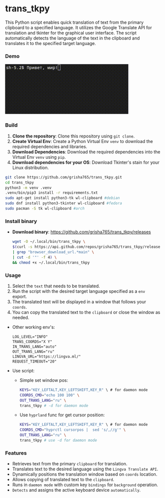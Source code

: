 # trans_tkpy
This Python script enables quick translation of text from the primary clipboard to a specified language. It utilizes the Google Translate API for translation and tkinter for the graphical user interface. The script automatically detects the language of the text in the clipboard and translates it to the specified target language.

### Demo

<p align="left">
  <img src=".github/assets/demo.gif" alt="Demo Translate RU to EN", width="400">
</p>

### Build

1. **Clone the repository**: Clone this repository using `git clone`.
2. **Create Virtual Env**: Create a Python Virtual Env `venv` to download the required dependencies and libraries.
3. **Download Dependencies**: Download the required dependencies into the Virtual Env `venv` using `pip`.
4. **Download dependencies for your OS**: Download Tkinter's stain for your Linux distribution.

```bash
git clone https://github.com/grisha765/trans_tkpy.git
cd trans_tkpy
python3 -m venv .venv
.venv/bin/pip3 install -r requirements.txt
sudo apt-get install python3-tk wl-clipboard #debian
sudo dnf install python3-tkinter wl-clipboard #fedora
sudo pacman -S tk wl-clipboard #arch
```

### Install binary
- **Download binary**: https://github.com/grisha765/trans_tkpy/releases
    ```bash
    wget -O ~/.local/bin/trans_tkpy \
    $(curl -s https://api.github.com/repos/grisha765/trans_tkpy/releases/latest \
    | grep "browser_download_url.*main" \
    | cut -d '"' -f 4) \
    && chmod +x ~/.local/bin/trans_tkpy
    ```

### Usage

1. Select the `text` that needs to be translated.
2. Run the script with the desired target language specified as a `env` export.
3. The translated text will be displayed in a window that follows your `coords`.
4. You can copy the translated text to the `clipboard` or close the window as needed.

- Other working env's:
    ```env
    LOG_LEVEL="INFO"
    TRANS_COORDS="X Y"
    IN_TRANS_LANG="auto"
    OUT_TRANS_LANG="ru"
    LINGVA_URL="https://lingva.ml/"
    REQUEST_TIMEOUT="20"
    ```

- Use script:
    - Simple set window pos:
        ```bash
        KEYS="KEY_LEFTALT,KEY_LEFTSHIFT,KEY_R" \ # for daemon mode
        COORDS_CMD="echo 100 100" \
        OUT_TRANS_LANG="ru" \
        trans_tkpy # -d for daemon mode
        ```

    - Use `hyprland` func for get cursor position:
        ```bash
        KEYS="KEY_LEFTALT,KEY_LEFTSHIFT,KEY_R" \ # for daemon mode
        COORDS_CMD="hyprctl cursorpos |  sed 's/,//g'" \
        OUT_TRANS_LANG="ru" \
        trans_tkpy # use -d for daemon mode
        ```

### Features

- Retrieves text from the primary `clipboard` for translation.
- Translates text to the desired language using the `Lingva Translate API`.
- Dynamically positions the translation window based on `coords` location.
- Allows copying of translated text to the `clipboard`.
- Runs in `daemon mode` with custom key `bindings` for `background` operation.
- `Detects` and assigns the active keyboard device `automatically`.
